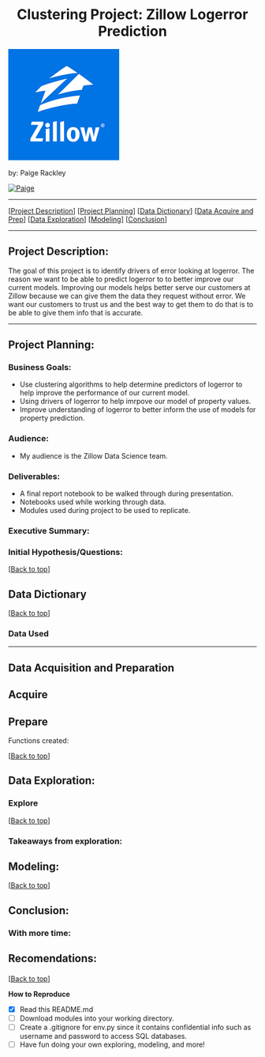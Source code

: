 # <center><a name="top"></a>Clustering Project: Zillow Logerror Prediction
![](https://github.com/paigerackley/zillow-clustering-project/blob/main/images/zill.png)

by: Paige Rackley </center>

<p>
  <a href="https://github.com/paigerackley" target="_blank">
    <img alt="Paige" src="https://img.shields.io/github/followers/paigerackley?label=Follow_Paige&style=social" />
  </a>

 * * *  
[[Project Description](#project_description)]
[[Project Planning](#planning)]
[[Data Dictionary](#dictionary)]
[[Data Acquire and Prep](#wrangle)]
[[Data Exploration](#explore)]
[[Modeling](#model)]
[[Conclusion](#conclusion)]
___



## <a name="project_description"></a>Project Description:
The goal of this project is to identify drivers of error looking at logerror. The reason we want to be able to predict logerror to to better improve our current models. Improving our models helps better serve our customers at Zillow because we can give them the data they request without error. We want our customers to trust us and the best way to get them to do that is to be able to give them info that is accurate.



  
***
## <a name="planning"></a>Project Planning:
  
  
 ### Business Goals: 
 - Use clustering algorithms to help determine predictors of logerror to help improve the performance of our current model.
 - Using drivers of logerror to help imrpove our model of property values.
 - Improve understanding of logerror to better inform the use of models for property prediction.

 ### Audience:
 - My audience is the Zillow Data Science team. 
  
 ### Deliverables:
 - A final report notebook to be walked through during presentation.
 - Notebooks used while working through data. 
 - Modules used during project to be used to replicate.

###  Executive Summary: 

        
### Initial Hypothesis/Questions: 



[[Back to top](#top)]


## <a name="dictionary"></a>Data Dictionary  
[[Back to top](#top)]

### Data Used

***

## <a name="wrangle"></a>Data Acquisition and Preparation
  
 ## Acquire


  
## Prepare



Functions created:


  
[[Back to top](#top)]


  
## <a name="explore"></a>Data Exploration:
  ###  Explore


  
   
 
[[Back to top](#top)]

### Takeaways from exploration:


## <a name="model"></a>Modeling:
  

  
[[Back to top](#top)]



## <a name="conclusion"></a>Conclusion:


  
### With more time:



## Recomendations: 
####


[[Back to top](#top)]
  
  
  **How to Reproduce**
- [x] Read this README.md
- [ ] Download modules into your working directory.
- [ ] Create a .gitignore for env.py since it contains confidential info such as username and password to access SQL databases.
- [ ] Have fun doing your own exploring, modeling, and more! 
